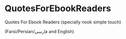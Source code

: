 # QuotesForEbookReaders
Quotes For Ebook Readers (specially nook simple touch)

(Farsi/Persian/فارسی and English)
